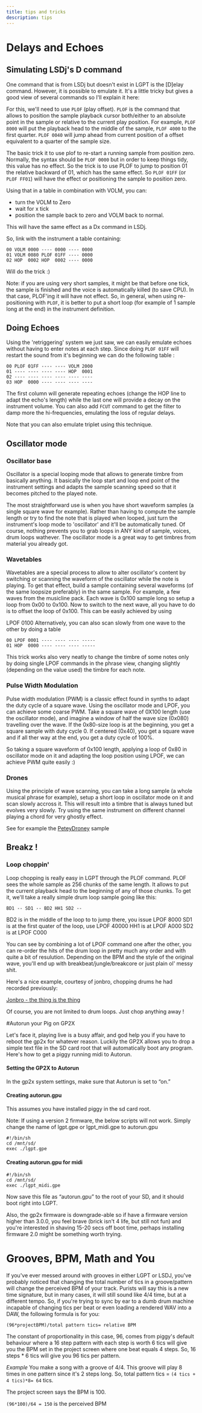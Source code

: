 ```yaml
---
title: tips and tricks
description: tips
---
```


# Delays and Echoes 
## Simulating LSDj's D command

One command that is from LSDj but doesn't exist in LGPT is the [D]elay command. However, it is possible to emulate it. It's a little tricky but gives a good view of several commands so I'll explain it here:

For this, we'll need to use `PLOF` (play offset). `PLOF` is the command that allows to position the sample playback cursor both/either to an absolute point in the sample or relative to the current play position. For example, `PLOF 8000` will put the playback head to the middle of the sample, `PLOF 4000` to the first quarter. `PLOF 0040` will jump ahead from current position of a offset equivalent to a quarter of the sample size.

The basic trick it to use plof to re-start a running sample from position zero. Normally, the syntax should be `PLOF 0000` but in order to keep things tidy, this value has no effect. So the trick is to use PLOF to jump to position 01 the relative backward of 01, which has the same effect. So `PLOF 01FF` (or `PLOF FF01`) will have the effect or positioning the sample to position zero.

Using that in a table in combination with VOLM, you can:

* turn the VOLM to Zero
* wait for x tick
* position the sample back to zero and VOLM back to normal.

This will have the same effect as a Dx command in LSDj.

So, link with the instrument a table containing:

``` 
00 VOLM 0000 ---- 0000 ---- 0000   
01 VOLM 0080 PLOF 01FF ---- 0000     
02 HOP  0002 HOP  0002 ---- 0000   
```

Will do the trick :)

Note: if you are using very short samples, it might be that before one tick, the sample is finished and the voice is automatically killed (to save CPU). In that case, PLOF'ing it will have not effect. So, in general, when using re-positioning with `PLOF`, it is better to put a short loop (for example of 1 sample long at the end) in the instrument definition.

## Doing Echoes
Using the 'retriggering' system we just saw, we can easily emulate echoes without having to enter notes at each step. Since doing `PLOF 01FF` will restart the sound from it's beginning we can do the following table :

```
00 PLOF 01FF ---- ---- VOLM 2000
01 ---- ---- ---- ---- HOP  0001
02 ---- ---- ---- ---- ---- ----
03 HOP  0000 ---- ---- ---- ----
```
The first column will generate repeating echoes (change the HOP line to adapt the echo's length) while the last one will provide a decay on the instrument volume. You can also add `FCUT` command to get the filter to damp more the hi-frequencies, emulating the loss of regular delays.

Note that you can also emulate triplet using this technique.

## Oscillator mode
### Oscillator base

Oscillator is a special looping mode that allows to generate timbre from basically anything. It basically the loop start and loop end point of the instrument settings and adapts the sample scanning speed so that it becomes pitched to the played note.

The most straightforward use is when you have short waveform samples (a single square wave for example). Rather than having to compute the sample length or try to find the note that is played when looped, just turn the instrument's loop mode to 'oscillator' and it'll be automatically tuned. Of course, nothing prevents you to grab loops in ANY kind of sample, voices, drum loops wathever. The oscillator mode is a great way to get timbres from material you already got.

### Wavetables
Wavetables are a special process to allow to alter oscillator's content by switching or scanning the waveform of the oscillator while the note is playing. To get that effect, build a sample containing several waveforms (of the same loopsize preferably) in the same sample. For example, a few waves from the musicline pack. Each wave is 0x100 sample long so setup a loop from 0x00 to 0x100. Now to switch to the next wave, all you have to do is to offset the loop of 0x100. This can be easily achieved by using

LPOF 0100
Alternatively, you can also scan slowly from one wave to the other by doing a table
```
00 LPOF 0001 ---- ---- ---- -----
01 HOP  0000 ---- ---- ---- -----
```
This trick works also very neatly to change the timbre of some notes only by doing single LPOF commands in the phrase view, changing slightly (depending on the value used) the timbre for each note.

### Pulse Width Modulation
Pulse width modulation (PWM) is a classic effect found in synths to adapt the duty cycle of a square wave. Using the oscillator mode and LPOF, you can achieve some coarse PWM. Take a square wave of 0X100 length (use the oscillator mode), and imagine a window of half the wave size (0x080) travelling over the wave. If the 0x80-size loop is at the beginning, you get a square sample with duty cycle 0. If centered (0x40), you get a square wave and if all ther way at the end, you get a duty cycle of 100%.

So taking a square waveform of 0x100 length, applying a loop of 0x80 in oscillator mode on it and adapting the loop position using LPOF, we can achieve PWM quite easily :)

### Drones
Using the principle of wave scanning, you can take a long sample (a whole musical phrase for example), setup a short loop in oscillator mode on it and scan slowly accross it. This will result into a timbre that is always tuned but evolves very slowly. Try using the same instrument on different channel playing a chord for very ghostly effect.

See for example the [PeteyDroney](http://www.hexawe.net/lgptwiki/lgpt-%20PeteyDroney.rar) sample

## Breakz !
### Loop choppin'
Loop chopping is really easy in LGPT through the PLOF command. PLOF sees the whole sample as 256 chunks of the same length. It allows to put the current playback head to the beginning of any of those chunks. To get it, we'll take a really simple drum loop sample going like this:

```
BD1 -- SD1 -- BD2 HH1 SD2 -- 
```
BD2 is in the middle of the loop to to jump there, you issue LPOF 8000 SD1 is at the first quater of the loop, use LPOF 40000 HH1 is at LPOF A000 SD2 is at LPOF C000

You can see by combining a lot of LPOF command one after the other, you can re-order the hits of the drum loop in pretty much any order and with quite a bit of resulution. Depending on the BPM and the style of the original wave, you'll end up with breakbeat/jungle/breakcore or just plain ol' messy shit.

Here's a nice example, courtesy of jonbro, chopping drums he had recorded previously:

[Jonbro - the thing is the thing](http://battleofthebits.org/tracks/botb_1513%20JonBro%20-%20the%20thing%20is%20the%20thing.zip.mp3)

Of course, you are not limited to drum loops. Just chop anything away !

#Autorun your Pig on GP2X

Let's face it, playing live is a busy affair, and god help you if you have to reboot the gp2x for whatever reason. Luckily the GP2X allows you to drop a simple text file in the SD card root that will automatically boot any program. Here's how to get a piggy running midi to Autorun.

#### Setting the GP2X to Autorun
In the gp2x system settings, make sure that Autorun is set to “on.”

#### Creating autorun.gpu
This assumes you have installed piggy in the sd card root.

Note: If using a version 2 firmware, the below scripts will not work. Simply change the name of lgpt.gpe or lgpt_midi.gpe to autorun.gpu

```
#!/bin/sh
cd /mnt/sd/
exec ./lgpt.gpe 
```

#### Creating autorun.gpu for midi
```
#!/bin/sh
cd /mnt/sd/
exec ./lgpt_midi.gpe 
```
Now save this file as “autorun.gpu” to the root of your SD, and it should boot right into LGPT.

Also, the gp2x firmware is downgrade-able so if have a firmware version higher than 3.0.0, you feel brave (brick isn't 4 life, but still not fun) and you're interested in shaving 15-20 secs off boot time, perhaps installing firmware 2.0 might be something worth trying.

# Grooves, BPM, Math and You
If you've ever messed around with grooves in either LGPT or LSDJ, you've probably noticed that changing the total number of tics in a groove/pattern will change the perceived BPM of your track. Purists will say this is a new time signature, but in many cases, it will still sound like 4/4 time, but at a different tempo. So, if you're trying to sync by ear to a dumb drum machine incapable of changing tics per beat or even loading a rendered WAV into a DAW, the following formula is for you:

`(96*projectBPM)/total pattern tics= relative BPM`

The constant of proportionality in this case, 96, comes from piggy's default behaviour where a 16 step pattern with each step is worth 6 tics will give you the BPM set in the project screen where one beat equals 4 steps. So, 16 steps * 6 tics will give you 96 tics per pattern.

*Example*
You make a song with a groove of 4/4. This groove will play 8 times in one pattern since it's 2 steps long. So, total pattern tics = `(4 tics + 4 tics)*8= 64` tics.

The project screen says the BPM is 100.

`(96*100)/64 = 150` is the perceived BPM
